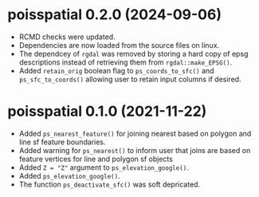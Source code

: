 <!-- NEWS.md is maintained by https://fledge.cynkra.com, contributors should not edit this file -->

# poisspatial 0.2.0 (2024-09-06)

- RCMD checks were updated. 
- Dependencies are now loaded from the source files on linux.
- The dependcey of `rgdal` was removed by storing a hard copy of epsg descriptions instead of retrieving them from `rgdal::make_EPSG()`.
- Added `retain_orig` boolean flag to `ps_coords_to_sfc()` and `ps_sfc_to_coords()` allowing user to retain input columns if desired. 

# poisspatial 0.1.0 (2021-11-22)

- Added `ps_nearest_feature()` for joining nearest based on polygon and line sf feature boundaries.
- Added warning for `ps_nearest()` to inform user that joins are based on feature vertices for line and polygon sf objects
- Added `Z = "Z"` argument to `ps_elevation_google()`.
- Added `ps_elevation_google()`.
- The function `ps_deactivate_sfc()` was soft depricated.
